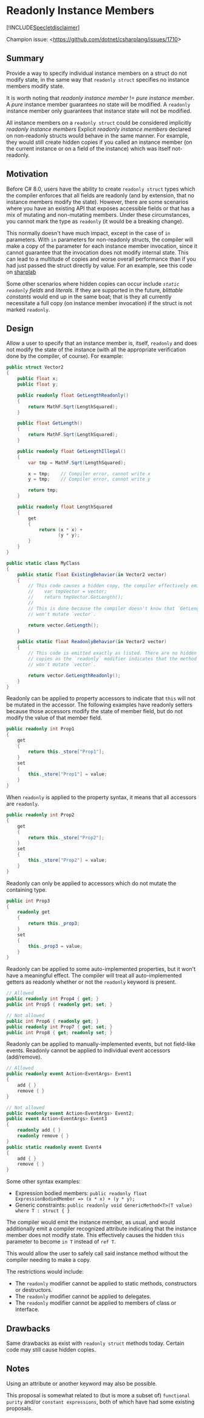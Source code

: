 # Readonly Instance Members

[!INCLUDE[Specletdisclaimer](../speclet-disclaimer.md)]

Champion issue: <<https://github.com/dotnet/csharplang/issues/1710>>

## Summary
[summary]: #summary

Provide a way to specify individual instance members on a struct do not modify state, in the same way that `readonly struct` specifies no instance members modify state.

It is worth noting that *readonly instance member* != *pure instance member*. A *pure* instance member guarantees no state will be modified. A `readonly` instance member only guarantees that instance state will not be modified.

All instance members on a `readonly struct` could be considered implicitly *readonly instance members* Explicit *readonly instance members* declared on non-readonly structs would behave in the same manner. For example, they would still create hidden copies if you called an instance member (on the current instance or on a field of the instance) which was itself not-readonly.

## Motivation
[motivation]: #motivation

Before C# 8.0, users have the ability to create `readonly struct` types which the compiler enforces that all fields are readonly (and by extension, that no instance members modify the state). However, there are some scenarios where you have an existing API that exposes accessible fields or that has a mix of mutating and non-mutating members. Under these circumstances, you cannot mark the type as `readonly` (it would be a breaking change).

This normally doesn't have much impact, except in the case of `in` parameters. With `in` parameters for non-readonly structs, the compiler will make a copy of the parameter for each instance member invocation, since it cannot guarantee that the invocation does not modify internal state. This can lead to a multitude of copies and worse overall performance than if you had just passed the struct directly by value. For an example, see this code on [sharplab](https://sharplab.io/#v2:CYLg1APgAgDABFAjAbgLACgNQMxwM4AuATgK4DGBcAagKYUD2RATBgN4ZycK4BmANvQCGlAB5p0XbnH5DKAT3GSOXHNIHC4AGRoA7AOYEAFgGUAjiUFEawZZ3YTJXPTQK3H9x54QB2OAAoROAAqOBEASjgwNy8YvzlguDkwxS8AXzd09EysXCgmOABhOA8VXnVKAFk/AEsdajoCRnyAN0E+EhoIks8oX1b2mgA6bX0jMwsrYEi4fo7h3QMTc0trFM5M1KA==)

Some other scenarios where hidden copies can occur include *`static readonly` fields* and *literals*. If they are supported in the future, *blittable constants* would end up in the same boat; that is they all currently necessitate a full copy (on instance member invocation) if the struct is not marked `readonly`.

## Design
[design]: #design

Allow a user to specify that an instance member is, itself, `readonly` and does not modify the state of the instance (with all the appropriate verification done by the compiler, of course). For example:

```csharp
public struct Vector2
{
    public float x;
    public float y;

    public readonly float GetLengthReadonly()
    {
        return MathF.Sqrt(LengthSquared);
    }

    public float GetLength()
    {
        return MathF.Sqrt(LengthSquared);
    }

    public readonly float GetLengthIllegal()
    {
        var tmp = MathF.Sqrt(LengthSquared);

        x = tmp;    // Compiler error, cannot write x
        y = tmp;    // Compiler error, cannot write y

        return tmp;
    }

    public readonly float LengthSquared
    {
        get
        {
            return (x * x) +
                   (y * y);
        }
    }
}

public static class MyClass
{
    public static float ExistingBehavior(in Vector2 vector)
    {
        // This code causes a hidden copy, the compiler effectively emits:
        //    var tmpVector = vector;
        //    return tmpVector.GetLength();
        //
        // This is done because the compiler doesn't know that `GetLength()`
        // won't mutate `vector`.

        return vector.GetLength();
    }

    public static float ReadonlyBehavior(in Vector2 vector)
    {
        // This code is emitted exactly as listed. There are no hidden
        // copies as the `readonly` modifier indicates that the method
        // won't mutate `vector`.

        return vector.GetLengthReadonly();
    }
}
```

Readonly can be applied to property accessors to indicate that `this` will not be mutated in the accessor. The following examples have readonly setters because those accessors modify the state of member field, but do not modify the value of that member field.

```csharp
public readonly int Prop1
{
    get
    {
        return this._store["Prop1"];
    }
    set
    {
        this._store["Prop1"] = value;
    }
}
```

When `readonly` is applied to the property syntax, it means that all accessors are `readonly`.

```csharp
public readonly int Prop2
{
    get
    {
        return this._store["Prop2"];
    }
    set
    {
        this._store["Prop2"] = value;
    }
}
```

Readonly can only be applied to accessors which do not mutate the containing type.

```csharp
public int Prop3
{
    readonly get
    {
        return this._prop3;
    }
    set
    {
        this._prop3 = value;
    }
}
```

Readonly can be applied to some auto-implemented properties, but it won't have a meaningful effect. The compiler will treat all auto-implemented getters as readonly whether or not the `readonly` keyword is present.

```csharp
// Allowed
public readonly int Prop4 { get; }
public int Prop5 { readonly get; set; }

// Not allowed
public int Prop6 { readonly get; }
public readonly int Prop7 { get; set; }
public int Prop8 { get; readonly set; }
```

Readonly can be applied to manually-implemented events, but not field-like events. Readonly cannot be applied to individual event accessors (add/remove).

```csharp
// Allowed
public readonly event Action<EventArgs> Event1
{
    add { }
    remove { }
}

// Not allowed
public readonly event Action<EventArgs> Event2;
public event Action<EventArgs> Event3
{
    readonly add { }
    readonly remove { }
}
public static readonly event Event4
{
    add { }
    remove { }
}
```

Some other syntax examples:

* Expression bodied members: `public readonly float ExpressionBodiedMember => (x * x) + (y * y);`
* Generic constraints: `public readonly void GenericMethod<T>(T value) where T : struct { }`

The compiler would emit the instance member, as usual, and would additionally emit a compiler recognized attribute indicating that the instance member does not modify state. This effectively causes the hidden `this` parameter to become `in T` instead of `ref T`.

This would allow the user to safely call said instance method without the compiler needing to make a copy.

The restrictions would include:

* The `readonly` modifier cannot be applied to static methods, constructors or destructors.
* The `readonly` modifier cannot be applied to delegates.
* The `readonly` modifier cannot be applied to members of class or interface.

## Drawbacks
[drawbacks]: #drawbacks

Same drawbacks as exist with `readonly struct` methods today. Certain code may still cause hidden copies.

## Notes
[notes]: #notes

Using an attribute or another keyword may also be possible.

This proposal is somewhat related to (but is more a subset of) `functional purity` and/or `constant expressions`, both of which have had some existing proposals.
